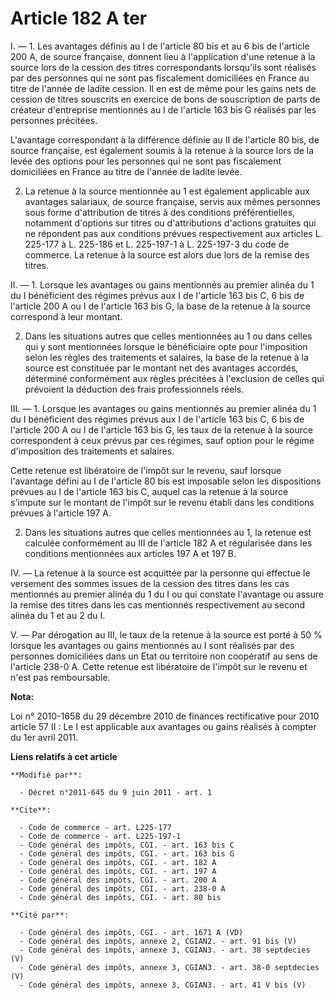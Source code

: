 # Article 182 A ter

I. ― 1. Les avantages définis au I de l'article 80 bis et au 6 bis de l'article 200 A, de source française, donnent lieu à
l'application d'une retenue à la source lors de la cession des titres correspondants lorsqu'ils sont réalisés par des
personnes qui ne sont pas fiscalement domiciliées en France au titre de l'année de ladite cession. Il en est de même pour les
gains nets de cession de titres souscrits en exercice de bons de souscription de parts de créateur d'entreprise mentionnés au
I de l'article 163 bis G réalisés par les personnes précitées. 

L'avantage correspondant à la différence définie au II de l'article 80 bis, de source française, est également soumis à la
retenue à la source lors de la levée des options pour les personnes qui ne sont pas fiscalement domiciliées en France au
titre de l'année de ladite levée. 

2. La retenue à la source mentionnée au 1 est également applicable aux avantages salariaux, de source française, servis aux
mêmes personnes sous forme d'attribution de titres à des conditions préférentielles, notamment d'options sur titres ou
d'attributions d'actions gratuites qui ne répondent pas aux conditions prévues respectivement aux articles L. 225-177 à L.
225-186 et L. 225-197-1 à L. 225-197-3 du code de commerce. La retenue à la source est alors due lors de la remise des
titres. 

II. ― 1. Lorsque les avantages ou gains mentionnés au premier alinéa du 1 du I bénéficient des régimes prévus aux I de
l'article 163 bis C, 6 bis de l'article 200 A ou I de l'article 163 bis G, la base de la retenue à la source correspond à
leur montant. 

2. Dans les situations autres que celles mentionnées au 1 ou dans celles qui y sont mentionnées lorsque le bénéficiaire opte
pour l'imposition selon les règles des traitements et salaires, la base de la retenue à la source est constituée par le
montant net des avantages accordés, déterminé conformément aux règles précitées à l'exclusion de celles qui prévoient la
déduction des frais professionnels réels. 

III. ― 1. Lorsque les avantages ou gains mentionnés au premier alinéa du 1 du I bénéficient des régimes prévus aux I de
l'article 163 bis C, 6 bis de l'article 200 A ou I de l'article 163 bis G, les taux de la retenue à la source correspondent à
ceux prévus par ces régimes, sauf option pour le régime d'imposition des traitements et salaires. 

Cette retenue est libératoire de l'impôt sur le revenu, sauf lorsque l'avantage défini au I de l'article 80 bis est imposable
selon les dispositions prévues au I de l'article 163 bis C, auquel cas la retenue à la source s'impute sur le montant de
l'impôt sur le revenu établi dans les conditions prévues à l'article 197 A. 

2. Dans les situations autres que celles mentionnées au 1, la retenue est calculée conformément au III de l'article 182 A et
régularisée dans les conditions mentionnées aux articles 197 A et 197 B.

IV. ― La retenue à la source est acquittée par la personne qui effectue le versement des sommes issues de la cession des
titres dans les cas mentionnés au premier alinéa du 1 du I ou qui constate l'avantage ou assure la remise des titres dans les
cas mentionnés respectivement au second alinéa du 1 et au 2 du I. 

V. ― Par dérogation au III, le taux de la retenue à la source est porté à 50 % lorsque les avantages ou gains mentionnés au I
sont réalisés par des personnes domiciliées dans un Etat ou territoire non coopératif au sens de l'article 238-0 A. Cette
retenue est libératoire de l'impôt sur le revenu et n'est pas remboursable.

**Nota:**

Loi n° 2010-1658 du 29 décembre 2010 de finances rectificative pour 2010 article 57 II : Le I est applicable aux avantages ou
gains réalisés à compter du 1er avril 2011.

**Liens relatifs à cet article**

	**Modifié par**:

	  - Décret n°2011-645 du 9 juin 2011 - art. 1

	**Cite**:

	  - Code de commerce - art. L225-177
	  - Code de commerce - art. L225-197-1
	  - Code général des impôts, CGI. - art. 163 bis C
	  - Code général des impôts, CGI. - art. 163 bis G
	  - Code général des impôts, CGI. - art. 182 A
	  - Code général des impôts, CGI. - art. 197 A
	  - Code général des impôts, CGI. - art. 200 A
	  - Code général des impôts, CGI. - art. 238-0 A
	  - Code général des impôts, CGI. - art. 80 bis

	**Cité par**:

	  - Code général des impôts, CGI. - art. 1671 A (VD)
	  - Code général des impôts, annexe 2, CGIAN2. - art. 91 bis (V)
	  - Code général des impôts, annexe 3, CGIAN3. - art. 38 septdecies (V)
	  - Code général des impôts, annexe 3, CGIAN3. - art. 38-0 septdecies (V)
	  - Code général des impôts, annexe 3, CGIAN3. - art. 41 V bis (V)
